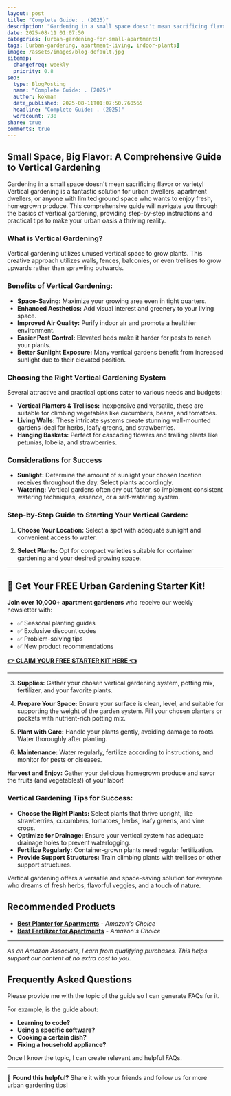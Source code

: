 ```yaml
---
layout: post
title: "Complete Guide: . (2025)"
description: "Gardening in a small space doesn't mean sacrificing flavor or variety! Vertical gardening is a fantastic solution for urban dwellers, apartment dwellers, or any..."
date: 2025-08-11 01:07:50 
categories: [urban-gardening-for-small-apartments]
tags: [urban-gardening, apartment-living, indoor-plants]
image: /assets/images/blog-default.jpg
sitemap:
  changefreq: weekly
  priority: 0.8
seo:
  type: BlogPosting
  name: "Complete Guide: . (2025)"
  author: kokman
  date_published: 2025-08-11T01:07:50.760565
  headline: "Complete Guide: . (2025)"
  wordcount: 730
share: true
comments: true
---
```


## Small Space, Big Flavor: A Comprehensive Guide to Vertical Gardening 

Gardening in a small space doesn't mean sacrificing flavor or variety! Vertical gardening is a fantastic solution for urban dwellers, apartment dwellers, or anyone with limited ground space who wants to enjoy fresh, homegrown produce.  This comprehensive guide will navigate you through the basics of vertical gardening, providing step-by-step instructions and practical tips to make your urban oasis a thriving reality.

###  What is Vertical Gardening? 

Vertical gardening utilizes unused vertical space to grow plants.  This creative approach utilizes walls, fences, balconies, or even trellises to grow upwards rather than sprawling outwards.

### Benefits of Vertical Gardening:

* **Space-Saving:** Maximize your growing area even in tight quarters.
* **Enhanced Aesthetics:** Add visual interest and greenery to your living space.
* **Improved Air Quality:** Purify indoor air and promote a healthier environment.
* **Easier Pest Control:** Elevated beds make it harder for pests to reach your plants.
* **Better Sunlight Exposure:** Many vertical gardens benefit from increased sunlight due to their elevated position.

### Choosing the Right Vertical Gardening System

Several attractive and practical options cater to various needs and budgets:

* **Vertical Planters & Trellises:** Inexpensive and versatile, these are suitable for climbing vegetables like cucumbers, beans, and tomatoes.
* **Living Walls:**  These intricate systems create stunning wall-mounted gardens ideal for herbs, leafy greens, and strawberries.
* **Hanging Baskets:** Perfect for cascading flowers and trailing plants like petunias, lobelia, and strawberries.

###  Considerations for Success

* **Sunlight:** Determine the amount of sunlight your chosen location receives throughout the day. Select plants accordingly.
* **Watering:** Vertical gardens often dry out faster, so implement consistent watering techniques, essence, or a self-watering system. 

### Step-by-Step Guide to Starting Your Vertical Garden:

1. **Choose Your Location:** Select a spot with adequate sunlight and convenient access to water.

2. **Select Plants:** Opt for compact varieties suitable for container gardening and your desired growing space.


---

## 🌱 Get Your FREE Urban Gardening Starter Kit!

**Join over 10,000+ apartment gardeners** who receive our weekly newsletter with:
- ✅ Seasonal planting guides
- ✅ Exclusive discount codes
- ✅ Problem-solving tips
- ✅ New product recommendations

[**👉 CLAIM YOUR FREE STARTER KIT HERE 👈**](https://kokman078.github.io/my-ai-blog/newsletter)

---



3. **Supplies:** Gather your chosen vertical gardening system, potting mix, fertilizer, and your favorite plants.

4. **Prepare Your Space:** Ensure your surface is clean, level, and suitable for supporting the weight of the garden system. Fill your chosen planters or pockets with nutrient-rich potting mix.



5. **Plant with Care:**  Handle your plants gently, avoiding damage to roots. Water thoroughly after planting.

6. **Maintenance:** Water regularly, fertilize according to instructions, and monitor for pests or diseases.



**Harvest and Enjoy:** Gather your delicious homegrown produce and savor the fruits (and vegetables!) of your labor!

###  Vertical Gardening Tips for Success: 

* **Choose the Right Plants:**  Select plants that thrive upright, like strawberries, cucumbers, tomatoes, herbs, leafy greens, and vine crops.
* **Optimize for Drainage:** Ensure your vertical system has adequate drainage holes to prevent waterlogging.
* **Fertilize Regularly:** Container-grown plants need regular fertilization.
* **Provide Support Structures:** Train climbing plants with trellises or other support structures.


Vertical gardening offers a versatile and space-saving solution for everyone who dreams of fresh herbs, flavorful veggies, and a touch of nature.

## Recommended Products

- **[Best Planter for Apartments](https://amazon.com/dp/B08XXXX?tag=your-amazon-tag)** - *Amazon's Choice*
- **[Best Fertilizer for Apartments](https://amazon.com/dp/B08YYYY?tag=your-amazon-tag)** - *Amazon's Choice*


---
*As an Amazon Associate, I earn from qualifying purchases. This helps support our content at no extra cost to you.*



## Frequently Asked Questions

Please provide me with the topic of the guide so I can generate FAQs for it. 

For example, is the guide about:

* **Learning to code?**
* **Using a specific software?**
* **Cooking a certain dish?** 
* **Fixing a household appliance?**

Once I know the topic, I can create relevant and helpful FAQs.

<script type="application/ld+json">
{
  "@context": "https://schema.org",
  "@type": "BlogPosting",
  "headline": "Complete Guide: . (2025)",
  "author": {
    "@type": "Person",
    "name": "kokman"
  },
  "datePublished": "2025-08-11T01:07:50.760565",
  "dateModified": "2025-08-11T01:07:50.760565",
  "publisher": {
    "@type": "Organization",
    "name": "Urban Garden Pro",
    "url": "https://kokman078.github.io/my-ai-blog"
  },
  "wordCount": 642,
  "articleBody": "## Small Space, Big Flavor: A Comprehensive Guide to Vertical Gardening \n\nGardening in a small space doesn't mean sacrificing flavor or variety! Vertical gardening is a fantastic solution for urban dw..."
}
</script>


---

🚀 **Found this helpful?** Share it with your friends and follow us for more urban gardening tips!

